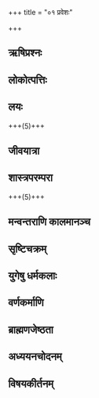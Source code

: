 +++
title = "०१ प्रवेशः"

+++

## ऋषिप्रश्नः
<div class="js_include " url="/kalpAntaram/smRtiH/manuH/vishvAsa_prastutiH/01_praveshaH/001_manum_ekAgram.md"  newLevelForH1="4" title="विश्वास-प्रस्तुतिः" > </div>
  

<div class="js_include " url="/kalpAntaram/smRtiH/manuH/vishvAsa_prastutiH/01_praveshaH/002_bhagavan_sarvavarNAnAm.md"  newLevelForH1="4" title="विश्वास-प्रस्तुतिः" > </div>
  

<div class="js_include " url="/kalpAntaram/smRtiH/manuH/vishvAsa_prastutiH/01_praveshaH/003_tvam_eko.md"  newLevelForH1="4" title="विश्वास-प्रस्तुतिः" > </div>
  

<div class="js_include " url="/kalpAntaram/smRtiH/manuH/vishvAsa_prastutiH/01_praveshaH/004_sa_taiH.md"  newLevelForH1="4" title="विश्वास-प्रस्तुतिः" > </div>
  

## लोकोत्पत्तिः
<div class="js_include " url="/kalpAntaram/smRtiH/manuH/vishvAsa_prastutiH/01_praveshaH/005_AsId_idam.md"  newLevelForH1="4" title="विश्वास-प्रस्तुतिः" > </div>
  

<div class="js_include " url="/kalpAntaram/smRtiH/manuH/vishvAsa_prastutiH/01_praveshaH/006_tataH_svayambhUr.md"  newLevelForH1="4" title="विश्वास-प्रस्तुतिः" > </div>
  

<div class="js_include " url="/kalpAntaram/smRtiH/manuH/vishvAsa_prastutiH/01_praveshaH/007_yo.asAv.md"  newLevelForH1="4" title="विश्वास-प्रस्तुतिः" > </div>
  

<div class="js_include " url="/kalpAntaram/smRtiH/manuH/vishvAsa_prastutiH/01_praveshaH/008_so.abhidhyAya.md"  newLevelForH1="4" title="विश्वास-प्रस्तुतिः" > </div>
  

<div class="js_include " url="/kalpAntaram/smRtiH/manuH/vishvAsa_prastutiH/01_praveshaH/009_tad_aNDam.md"  newLevelForH1="4" title="विश्वास-प्रस्तुतिः" > </div>
  

<div class="js_include " url="/kalpAntaram/smRtiH/manuH/vishvAsa_prastutiH/01_praveshaH/010_Apo_narA.md"  newLevelForH1="4" title="विश्वास-प्रस्तुतिः" > </div>
  

<div class="js_include " url="/kalpAntaram/smRtiH/manuH/vishvAsa_prastutiH/01_praveshaH/011_yat_tat.md"  newLevelForH1="4" title="विश्वास-प्रस्तुतिः" > </div>
  

<div class="js_include " url="/kalpAntaram/smRtiH/manuH/vishvAsa_prastutiH/01_praveshaH/012_tasminn_aNDe.md"  newLevelForH1="4" title="विश्वास-प्रस्तुतिः" > </div>
  

<div class="js_include " url="/kalpAntaram/smRtiH/manuH/vishvAsa_prastutiH/01_praveshaH/013_tAbhyAM_sa.md"  newLevelForH1="4" title="विश्वास-प्रस्तुतिः" > </div>
  

<div class="js_include " url="/kalpAntaram/smRtiH/manuH/vishvAsa_prastutiH/01_praveshaH/014_udbabarhAtmanash_chaiva.md"  newLevelForH1="4" title="विश्वास-प्रस्तुतिः" > </div>
  

<div class="js_include " url="/kalpAntaram/smRtiH/manuH/vishvAsa_prastutiH/01_praveshaH/015_mahAntam_eva.md"  newLevelForH1="4" title="विश्वास-प्रस्तुतिः" > </div>
  

<div class="js_include " url="/kalpAntaram/smRtiH/manuH/vishvAsa_prastutiH/01_praveshaH/016_teShAn_tv.md"  newLevelForH1="4" title="विश्वास-प्रस्तुतिः" > </div>
  

<div class="js_include " url="/kalpAntaram/smRtiH/manuH/vishvAsa_prastutiH/01_praveshaH/017_yan_mUrty-avayavAH.md"  newLevelForH1="4" title="विश्वास-प्रस्तुतिः" > </div>
  

<div class="js_include " url="/kalpAntaram/smRtiH/manuH/vishvAsa_prastutiH/01_praveshaH/018_tad_Avishanti.md"  newLevelForH1="4" title="विश्वास-प्रस्तुतिः" > </div>
  

<div class="js_include " url="/kalpAntaram/smRtiH/manuH/vishvAsa_prastutiH/01_praveshaH/019_teShAm_idam.md"  newLevelForH1="4" title="विश्वास-प्रस्तुतिः" > </div>
  

<div class="js_include " url="/kalpAntaram/smRtiH/manuH/vishvAsa_prastutiH/01_praveshaH/020_AdyAdyasya_guNam.md"  newLevelForH1="4" title="विश्वास-प्रस्तुतिः" > </div>
  

<div class="js_include " url="/kalpAntaram/smRtiH/manuH/vishvAsa_prastutiH/01_praveshaH/021_sarveShAn_tu.md"  newLevelForH1="4" title="विश्वास-प्रस्तुतिः" > </div>
  

<div class="js_include " url="/kalpAntaram/smRtiH/manuH/vishvAsa_prastutiH/01_praveshaH/022_karmAtmanA~n_cha.md"  newLevelForH1="4" title="विश्वास-प्रस्तुतिः" > </div>
  

<div class="js_include " url="/kalpAntaram/smRtiH/manuH/vishvAsa_prastutiH/01_praveshaH/023_agni-vAyu-ravibhyas_tu.md"  newLevelForH1="4" title="विश्वास-प्रस्तुतिः" > </div>
  

<div class="js_include " url="/kalpAntaram/smRtiH/manuH/vishvAsa_prastutiH/01_praveshaH/024_kAla~N_kAlavibhaktIsh.md"  newLevelForH1="4" title="विश्वास-प्रस्तुतिः" > </div>
  

<div class="js_include " url="/kalpAntaram/smRtiH/manuH/vishvAsa_prastutiH/01_praveshaH/025_tapo_vAcham.md"  newLevelForH1="4" title="विश्वास-प्रस्तुतिः" > </div>
  

<div class="js_include " url="/kalpAntaram/smRtiH/manuH/vishvAsa_prastutiH/01_praveshaH/026_karmaNA~n_cha.md"  newLevelForH1="4" title="विश्वास-प्रस्तुतिः" > </div>
  

<div class="js_include " url="/kalpAntaram/smRtiH/manuH/vishvAsa_prastutiH/01_praveshaH/027_aNvyo_mAtrA.md"  newLevelForH1="4" title="विश्वास-प्रस्तुतिः" > </div>
  

<div class="js_include " url="/kalpAntaram/smRtiH/manuH/vishvAsa_prastutiH/01_praveshaH/028_yan_tu.md"  newLevelForH1="4" title="विश्वास-प्रस्तुतिः" > </div>
  

<div class="js_include " url="/kalpAntaram/smRtiH/manuH/vishvAsa_prastutiH/01_praveshaH/029_hiMsrAhiMsre_mRdu-krUre.md"  newLevelForH1="4" title="विश्वास-प्रस्तुतिः" > </div>
  

<div class="js_include " url="/kalpAntaram/smRtiH/manuH/vishvAsa_prastutiH/01_praveshaH/030_yathA_rtu-lingAny.md"  newLevelForH1="4" title="विश्वास-प्रस्तुतिः" > </div>
  

<div class="js_include " url="/kalpAntaram/smRtiH/manuH/vishvAsa_prastutiH/01_praveshaH/031_lokAnAn_tu.md"  newLevelForH1="4" title="विश्वास-प्रस्तुतिः" > </div>
  

<div class="js_include " url="/kalpAntaram/smRtiH/manuH/vishvAsa_prastutiH/01_praveshaH/032_dvidhA_kRtvAtmano.md"  newLevelForH1="4" title="विश्वास-प्रस्तुतिः" > </div>
  

<div class="js_include " url="/kalpAntaram/smRtiH/manuH/vishvAsa_prastutiH/01_praveshaH/033_tapas_taptvAsRjad.md"  newLevelForH1="4" title="विश्वास-प्रस्तुतिः" > </div>
  

<div class="js_include " url="/kalpAntaram/smRtiH/manuH/vishvAsa_prastutiH/01_praveshaH/034_aham_prajAH.md"  newLevelForH1="4" title="विश्वास-प्रस्तुतिः" > </div>
  

<div class="js_include " url="/kalpAntaram/smRtiH/manuH/vishvAsa_prastutiH/01_praveshaH/035_marIchim_atry-angirasau.md"  newLevelForH1="4" title="विश्वास-प्रस्तुतिः" > </div>
  

<div class="js_include " url="/kalpAntaram/smRtiH/manuH/vishvAsa_prastutiH/01_praveshaH/036_ete_manUMs.md"  newLevelForH1="4" title="विश्वास-प्रस्तुतिः" > </div>
  

<div class="js_include " url="/kalpAntaram/smRtiH/manuH/vishvAsa_prastutiH/01_praveshaH/037_yaxa-raxaH-pishAchAMsh_cha.md"  newLevelForH1="4" title="विश्वास-प्रस्तुतिः" > </div>
  

<div class="js_include " url="/kalpAntaram/smRtiH/manuH/vishvAsa_prastutiH/01_praveshaH/038_vidyuto.ashani-meghAMsh.md"  newLevelForH1="4" title="विश्वास-प्रस्तुतिः" > </div>
  

<div class="js_include " url="/kalpAntaram/smRtiH/manuH/vishvAsa_prastutiH/01_praveshaH/039_kinnarAn_vAnarAn.md"  newLevelForH1="4" title="विश्वास-प्रस्तुतिः" > </div>
  

<div class="js_include " url="/kalpAntaram/smRtiH/manuH/vishvAsa_prastutiH/01_praveshaH/040_kRmi-kITa-patangAMsh_cha.md"  newLevelForH1="4" title="विश्वास-प्रस्तुतिः" > </div>
  

<div class="js_include " url="/kalpAntaram/smRtiH/manuH/vishvAsa_prastutiH/01_praveshaH/041_evam_etair.md"  newLevelForH1="4" title="विश्वास-प्रस्तुतिः" > </div>
  

<div class="js_include " url="/kalpAntaram/smRtiH/manuH/vishvAsa_prastutiH/01_praveshaH/042_yeShAn_tu.md"  newLevelForH1="4" title="विश्वास-प्रस्तुतिः" > </div>
  

<div class="js_include " url="/kalpAntaram/smRtiH/manuH/vishvAsa_prastutiH/01_praveshaH/043_pashavash_cha.md"  newLevelForH1="4" title="विश्वास-प्रस्तुतिः" > </div>
  

<div class="js_include " url="/kalpAntaram/smRtiH/manuH/vishvAsa_prastutiH/01_praveshaH/044_aNDAjAH_paxiNaH.md"  newLevelForH1="4" title="विश्वास-प्रस्तुतिः" > </div>
  

<div class="js_include " url="/kalpAntaram/smRtiH/manuH/vishvAsa_prastutiH/01_praveshaH/045_svedajan_daMsha-mashakam.md"  newLevelForH1="4" title="विश्वास-प्रस्तुतिः" > </div>
  

<div class="js_include " url="/kalpAntaram/smRtiH/manuH/vishvAsa_prastutiH/01_praveshaH/046_udbhijjAH_sthAvarAH.md"  newLevelForH1="4" title="विश्वास-प्रस्तुतिः" > </div>
  

<div class="js_include " url="/kalpAntaram/smRtiH/manuH/vishvAsa_prastutiH/01_praveshaH/047_apuShpAH_phalavanto.md"  newLevelForH1="4" title="विश्वास-प्रस्तुतिः" > </div>
  

<div class="js_include " url="/kalpAntaram/smRtiH/manuH/vishvAsa_prastutiH/01_praveshaH/048_guchCha-gulman_tu.md"  newLevelForH1="4" title="विश्वास-प्रस्तुतिः" > </div>
  

<div class="js_include " url="/kalpAntaram/smRtiH/manuH/vishvAsa_prastutiH/01_praveshaH/049_tamasA_bahu-rUpeNa.md"  newLevelForH1="4" title="विश्वास-प्रस्तुतिः" > </div>
  

<div class="js_include " url="/kalpAntaram/smRtiH/manuH/vishvAsa_prastutiH/01_praveshaH/050_etad-antAs_tu.md"  newLevelForH1="4" title="विश्वास-प्रस्तुतिः" > </div>
  

<div class="js_include " url="/kalpAntaram/smRtiH/manuH/vishvAsa_prastutiH/01_praveshaH/051_evaM_sarvam.md"  newLevelForH1="4" title="विश्वास-प्रस्तुतिः" > </div>
  

## लयः
<div class="js_include " url="/kalpAntaram/smRtiH/manuH/vishvAsa_prastutiH/01_praveshaH/052_yadA_sa.md"  newLevelForH1="4" title="विश्वास-प्रस्तुतिः" > </div>
+++(5)+++  

<div class="js_include " url="/kalpAntaram/smRtiH/manuH/vishvAsa_prastutiH/01_praveshaH/053_tasmin_svapiti.md"  newLevelForH1="4" title="विश्वास-प्रस्तुतिः" > </div>
  

<div class="js_include " url="/kalpAntaram/smRtiH/manuH/vishvAsa_prastutiH/01_praveshaH/054_yugapat_tu.md"  newLevelForH1="4" title="विश्वास-प्रस्तुतिः" > </div>
  

## जीवयात्रा
<div class="js_include " url="/kalpAntaram/smRtiH/manuH/vishvAsa_prastutiH/01_praveshaH/055_tamo.ayam.md"  newLevelForH1="4" title="विश्वास-प्रस्तुतिः" > </div>
  

<div class="js_include " url="/kalpAntaram/smRtiH/manuH/vishvAsa_prastutiH/01_praveshaH/056_yadANumAtriko_bhUtvA.md"  newLevelForH1="4" title="विश्वास-प्रस्तुतिः" > </div>
  

<div class="js_include " url="/kalpAntaram/smRtiH/manuH/vishvAsa_prastutiH/01_praveshaH/057_evaM_sa.md"  newLevelForH1="4" title="विश्वास-प्रस्तुतिः" > </div>
  

## शास्त्रपरम्परा
<div class="js_include " url="/kalpAntaram/smRtiH/manuH/vishvAsa_prastutiH/01_praveshaH/058_idaM_shAstram.md"  newLevelForH1="4" title="विश्वास-प्रस्तुतिः" > </div>
  

<div class="js_include " url="/kalpAntaram/smRtiH/manuH/vishvAsa_prastutiH/01_praveshaH/059_etad_vo.md"  newLevelForH1="4" title="विश्वास-प्रस्तुतिः" > </div>
+++(5)+++  

<div class="js_include " url="/kalpAntaram/smRtiH/manuH/vishvAsa_prastutiH/01_praveshaH/060_tatas_tathA.md"  newLevelForH1="4" title="विश्वास-प्रस्तुतिः" > </div>
  

## मन्वन्तराणि कालमानञ्च
<div class="js_include " url="/kalpAntaram/smRtiH/manuH/vishvAsa_prastutiH/01_praveshaH/061_svAyambhuvasyA-sya_manoH.md"  newLevelForH1="4" title="विश्वास-प्रस्तुतिः" > </div>
  

<div class="js_include " url="/kalpAntaram/smRtiH/manuH/vishvAsa_prastutiH/01_praveshaH/062_svArochiShash_chottamash.md"  newLevelForH1="4" title="विश्वास-प्रस्तुतिः" > </div>
  

<div class="js_include " url="/kalpAntaram/smRtiH/manuH/vishvAsa_prastutiH/01_praveshaH/063_svAyambhuvAdyAH_saptaite.md"  newLevelForH1="4" title="विश्वास-प्रस्तुतिः" > </div>
  

<div class="js_include " url="/kalpAntaram/smRtiH/manuH/vishvAsa_prastutiH/01_praveshaH/064_nimeShA_dasha.md"  newLevelForH1="4" title="विश्वास-प्रस्तुतिः" > </div>
  

<div class="js_include " url="/kalpAntaram/smRtiH/manuH/vishvAsa_prastutiH/01_praveshaH/065_ahorAtre_vibhajate.md"  newLevelForH1="4" title="विश्वास-प्रस्तुतिः" > </div>
  

<div class="js_include " url="/kalpAntaram/smRtiH/manuH/vishvAsa_prastutiH/01_praveshaH/066_pitrye_rAtry-ahanI.md"  newLevelForH1="4" title="विश्वास-प्रस्तुतिः" > </div>
  

<div class="js_include " url="/kalpAntaram/smRtiH/manuH/vishvAsa_prastutiH/01_praveshaH/067_daive_rAtry-ahanI.md"  newLevelForH1="4" title="विश्वास-प्रस्तुतिः" > </div>
  

<div class="js_include " url="/kalpAntaram/smRtiH/manuH/vishvAsa_prastutiH/01_praveshaH/068_brAhmasya_tu.md"  newLevelForH1="4" title="विश्वास-प्रस्तुतिः" > </div>
  

<div class="js_include " url="/kalpAntaram/smRtiH/manuH/vishvAsa_prastutiH/01_praveshaH/069_chatvAry_AhuH.md"  newLevelForH1="4" title="विश्वास-प्रस्तुतिः" > </div>
  

<div class="js_include " url="/kalpAntaram/smRtiH/manuH/vishvAsa_prastutiH/01_praveshaH/070_itareShu_sa-sandhyeShu.md"  newLevelForH1="4" title="विश्वास-प्रस्तुतिः" > </div>
  

<div class="js_include " url="/kalpAntaram/smRtiH/manuH/vishvAsa_prastutiH/01_praveshaH/071_yad_etat.md"  newLevelForH1="4" title="विश्वास-प्रस्तुतिः" > </div>
  

<div class="js_include " url="/kalpAntaram/smRtiH/manuH/vishvAsa_prastutiH/01_praveshaH/072_daivikAnAM_yugAnAm.md"  newLevelForH1="4" title="विश्वास-प्रस्तुतिः" > </div>
  

<div class="js_include " url="/kalpAntaram/smRtiH/manuH/vishvAsa_prastutiH/01_praveshaH/073_tad_vai.md"  newLevelForH1="4" title="विश्वास-प्रस्तुतिः" > </div>
  

## सृष्टिचक्रम्
<div class="js_include " url="/kalpAntaram/smRtiH/manuH/vishvAsa_prastutiH/01_praveshaH/074_tasya_so.md"  newLevelForH1="4" title="विश्वास-प्रस्तुतिः" > </div>
  

<div class="js_include " url="/kalpAntaram/smRtiH/manuH/vishvAsa_prastutiH/01_praveshaH/075_manaH_sRShTim.md"  newLevelForH1="4" title="विश्वास-प्रस्तुतिः" > </div>
  

<div class="js_include " url="/kalpAntaram/smRtiH/manuH/vishvAsa_prastutiH/01_praveshaH/076_AkAshAt_tu.md"  newLevelForH1="4" title="विश्वास-प्रस्तुतिः" > </div>
  

<div class="js_include " url="/kalpAntaram/smRtiH/manuH/vishvAsa_prastutiH/01_praveshaH/077_vAyor_api.md"  newLevelForH1="4" title="विश्वास-प्रस्तुतिः" > </div>
  

<div class="js_include " url="/kalpAntaram/smRtiH/manuH/vishvAsa_prastutiH/01_praveshaH/078_jyotiShash_cha.md"  newLevelForH1="4" title="विश्वास-प्रस्तुतिः" > </div>
  

<div class="js_include " url="/kalpAntaram/smRtiH/manuH/vishvAsa_prastutiH/01_praveshaH/079_yad_prAg.md"  newLevelForH1="4" title="विश्वास-प्रस्तुतिः" > </div>
  

<div class="js_include " url="/kalpAntaram/smRtiH/manuH/vishvAsa_prastutiH/01_praveshaH/080_manvantarANy_asankhyAni.md"  newLevelForH1="4" title="विश्वास-प्रस्तुतिः" > </div>
  

## युगेषु धर्मकलाः
<div class="js_include " url="/kalpAntaram/smRtiH/manuH/vishvAsa_prastutiH/01_praveshaH/081_chatuShpAt_sakalo.md"  newLevelForH1="4" title="विश्वास-प्रस्तुतिः" > </div>
  

<div class="js_include " url="/kalpAntaram/smRtiH/manuH/vishvAsa_prastutiH/01_praveshaH/082_itareShv_AgamAd.md"  newLevelForH1="4" title="विश्वास-प्रस्तुतिः" > </div>
  

<div class="js_include " url="/kalpAntaram/smRtiH/manuH/vishvAsa_prastutiH/01_praveshaH/083_arogAH_sarvasiddhArthAsh.md"  newLevelForH1="4" title="विश्वास-प्रस्तुतिः" > </div>
  

<div class="js_include " url="/kalpAntaram/smRtiH/manuH/vishvAsa_prastutiH/01_praveshaH/084_vedoktam_Ayur.md"  newLevelForH1="4" title="विश्वास-प्रस्तुतिः" > </div>
  

<div class="js_include " url="/kalpAntaram/smRtiH/manuH/vishvAsa_prastutiH/01_praveshaH/085_anye_kRtayuge.md"  newLevelForH1="4" title="विश्वास-प्रस्तुतिः" > </div>
  

<div class="js_include " url="/kalpAntaram/smRtiH/manuH/vishvAsa_prastutiH/01_praveshaH/086_tapaH_param.md"  newLevelForH1="4" title="विश्वास-प्रस्तुतिः" > </div>
  

## वर्णकर्माणि
<div class="js_include " url="/kalpAntaram/smRtiH/manuH/vishvAsa_prastutiH/01_praveshaH/087_sarvasyA-sya_tu.md"  newLevelForH1="4" title="विश्वास-प्रस्तुतिः" > </div>
  

<div class="js_include " url="/kalpAntaram/smRtiH/manuH/vishvAsa_prastutiH/01_praveshaH/088_adhyApanam_adhyayanam.md"  newLevelForH1="4" title="विश्वास-प्रस्तुतिः" > </div>
  

<div class="js_include " url="/kalpAntaram/smRtiH/manuH/vishvAsa_prastutiH/01_praveshaH/089_prajAnAM_raxaNam.md"  newLevelForH1="4" title="विश्वास-प्रस्तुतिः" > </div>
  

<div class="js_include " url="/kalpAntaram/smRtiH/manuH/vishvAsa_prastutiH/01_praveshaH/090_pashUnAM_raxaNam.md"  newLevelForH1="4" title="विश्वास-प्रस्तुतिः" > </div>
  

<div class="js_include " url="/kalpAntaram/smRtiH/manuH/vishvAsa_prastutiH/01_praveshaH/091_ekam_eva.md"  newLevelForH1="4" title="विश्वास-प्रस्तुतिः" > </div>
  

## ब्राह्मणजेष्ठता
<div class="js_include " url="/kalpAntaram/smRtiH/manuH/vishvAsa_prastutiH/01_praveshaH/092_Urdhvan_nAbher.md"  newLevelForH1="4" title="विश्वास-प्रस्तुतिः" > </div>
  

<div class="js_include " url="/kalpAntaram/smRtiH/manuH/vishvAsa_prastutiH/01_praveshaH/093_uttamAngodbhavAj_jyeShThyAd.md"  newLevelForH1="4" title="विश्वास-प्रस्तुतिः" > </div>
  

<div class="js_include " url="/kalpAntaram/smRtiH/manuH/vishvAsa_prastutiH/01_praveshaH/094_taM_hi.md"  newLevelForH1="4" title="विश्वास-प्रस्तुतिः" > </div>
  

<div class="js_include " url="/kalpAntaram/smRtiH/manuH/vishvAsa_prastutiH/01_praveshaH/095_yasyAsyena_sadAshnanti.md"  newLevelForH1="4" title="विश्वास-प्रस्तुतिः" > </div>
  

<div class="js_include " url="/kalpAntaram/smRtiH/manuH/vishvAsa_prastutiH/01_praveshaH/096_bhUtAnAm_prANinaH.md"  newLevelForH1="4" title="विश्वास-प्रस्तुतिः" > </div>
  

<div class="js_include " url="/kalpAntaram/smRtiH/manuH/vishvAsa_prastutiH/01_praveshaH/097_brAhmaNeShu_cha.md"  newLevelForH1="4" title="विश्वास-प्रस्तुतिः" > </div>
  

<div class="js_include " url="/kalpAntaram/smRtiH/manuH/vishvAsa_prastutiH/01_praveshaH/098_utpattir_eva.md"  newLevelForH1="4" title="विश्वास-प्रस्तुतिः" > </div>
  

<div class="js_include " url="/kalpAntaram/smRtiH/manuH/vishvAsa_prastutiH/01_praveshaH/099_brAhmaNo_jAyamAno.md"  newLevelForH1="4" title="विश्वास-प्रस्तुतिः" > </div>
  

<div class="js_include " url="/kalpAntaram/smRtiH/manuH/vishvAsa_prastutiH/01_praveshaH/100_sarvaM_svam.md"  newLevelForH1="4" title="विश्वास-प्रस्तुतिः" > </div>
  

<div class="js_include " url="/kalpAntaram/smRtiH/manuH/vishvAsa_prastutiH/01_praveshaH/101_svam_eva.md"  newLevelForH1="4" title="विश्वास-प्रस्तुतिः" > </div>
  

<div class="js_include " url="/kalpAntaram/smRtiH/manuH/vishvAsa_prastutiH/01_praveshaH/102_tasya_karmavivekArtham.md"  newLevelForH1="4" title="विश्वास-प्रस्तुतिः" > </div>
  

## अध्ययनचोदनम्
<div class="js_include " url="/kalpAntaram/smRtiH/manuH/vishvAsa_prastutiH/01_praveshaH/103_viduShA_brAhmaNenedam.md"  newLevelForH1="4" title="विश्वास-प्रस्तुतिः" > </div>
  

<div class="js_include " url="/kalpAntaram/smRtiH/manuH/vishvAsa_prastutiH/01_praveshaH/104_idaM_shAstram.md"  newLevelForH1="4" title="विश्वास-प्रस्तुतिः" > </div>
  

<div class="js_include " url="/kalpAntaram/smRtiH/manuH/vishvAsa_prastutiH/01_praveshaH/105_punAti_panktim.md"  newLevelForH1="4" title="विश्वास-प्रस्तुतिः" > </div>
  

<div class="js_include " url="/kalpAntaram/smRtiH/manuH/vishvAsa_prastutiH/01_praveshaH/106_idaM_svastyayanam.md"  newLevelForH1="4" title="विश्वास-प्रस्तुतिः" > </div>
  

<div class="js_include " url="/kalpAntaram/smRtiH/manuH/vishvAsa_prastutiH/01_praveshaH/107_asmin_dharmo.md"  newLevelForH1="4" title="विश्वास-प्रस्तुतिः" > </div>
  

<div class="js_include " url="/kalpAntaram/smRtiH/manuH/vishvAsa_prastutiH/01_praveshaH/108_AchAraH_paramo.md"  newLevelForH1="4" title="विश्वास-प्रस्तुतिः" > </div>
  

<div class="js_include " url="/kalpAntaram/smRtiH/manuH/vishvAsa_prastutiH/01_praveshaH/109_AchArAd_vichyuto.md"  newLevelForH1="4" title="विश्वास-प्रस्तुतिः" > </div>
  

## विषयकीर्तनम्
<div class="js_include " url="/kalpAntaram/smRtiH/manuH/vishvAsa_prastutiH/01_praveshaH/110_evam_AchArato.md"  newLevelForH1="4" title="विश्वास-प्रस्तुतिः" > </div>
  

<div class="js_include " url="/kalpAntaram/smRtiH/manuH/vishvAsa_prastutiH/01_praveshaH/111_jagatash_cha.md"  newLevelForH1="4" title="विश्वास-प्रस्तुतिः" > </div>
  

<div class="js_include " url="/kalpAntaram/smRtiH/manuH/vishvAsa_prastutiH/01_praveshaH/112_dArAdhigamana~n_chaiva.md"  newLevelForH1="4" title="विश्वास-प्रस्तुतिः" > </div>
  

<div class="js_include " url="/kalpAntaram/smRtiH/manuH/vishvAsa_prastutiH/01_praveshaH/113_vRttInAM_laxaNam.md"  newLevelForH1="4" title="विश्वास-प्रस्तुतिः" > </div>
  

<div class="js_include " url="/kalpAntaram/smRtiH/manuH/vishvAsa_prastutiH/01_praveshaH/114_strIdharma-yogan_tApasyam.md"  newLevelForH1="4" title="विश्वास-प्रस्तुतिः" > </div>
  

<div class="js_include " url="/kalpAntaram/smRtiH/manuH/vishvAsa_prastutiH/01_praveshaH/115_sAxiprashna-vidhAna~n_cha.md"  newLevelForH1="4" title="विश्वास-प्रस्तुतिः" > </div>
  

<div class="js_include " url="/kalpAntaram/smRtiH/manuH/vishvAsa_prastutiH/01_praveshaH/116_vaishya-shUdropachAra~n_cha.md"  newLevelForH1="4" title="विश्वास-प्रस्तुतिः" > </div>
  

<div class="js_include " url="/kalpAntaram/smRtiH/manuH/vishvAsa_prastutiH/01_praveshaH/117_saMsAragamana~n_chaiva.md"  newLevelForH1="4" title="विश्वास-प्रस्तुतिः" > </div>
  

<div class="js_include " url="/kalpAntaram/smRtiH/manuH/vishvAsa_prastutiH/01_praveshaH/118_deshadharmA~n_jAtidharmAn.md"  newLevelForH1="4" title="विश्वास-प्रस्तुतिः" > </div>
  

<div class="js_include " url="/kalpAntaram/smRtiH/manuH/vishvAsa_prastutiH/01_praveshaH/119_yathedam_uktavA~n.md"  newLevelForH1="4" title="विश्वास-प्रस्तुतिः" > </div>
  
